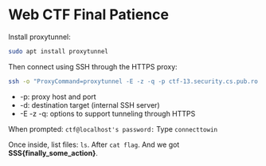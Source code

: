 # Web CTF Final Patience

Install proxytunnel:

```bash
sudo apt install proxytunnel
```

Then connect using SSH through the HTTPS proxy:

```bash
ssh -o "ProxyCommand=proxytunnel -E -z -q -p ctf-13.security.cs.pub.ro:8444 -d 127.0.0.1:22" -o StrictHostKeyChecking=no ctf@localhost
```

- -p: proxy host and port
- -d: destination target (internal SSH server)
- -E -z -q: options to support tunneling through HTTPS

When prompted: `ctf@localhost's password:` Type `connecttowin`

Once inside, list files: `ls`. After `cat flag`. And we got **SSS{finally_some_action}**.
